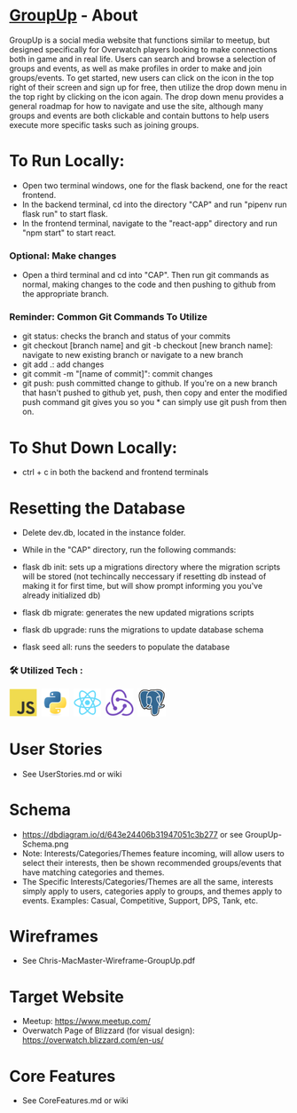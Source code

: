 # [GroupUp](https://groupup-project.onrender.com/) - About
GroupUp is a social media website that functions similar to meetup, but designed specifically for Overwatch players looking to make connections both in game and in real life. Users can search and browse a selection of groups and events, as well as make profiles in order to make and join groups/events. 
To get started, new users can click on the icon in the top right of their screen and sign up for free, then utilize the drop down menu in the top right by clicking on the icon again. The drop down menu provides a general roadmap for how to navigate and use the site, although many groups and events are both clickable and contain buttons to help users execute more specific tasks such as joining groups.

# To Run Locally:
* Open two terminal windows, one for the flask backend, one for the react frontend.
* In the backend terminal, cd into the directory "CAP" and run "pipenv run flask run" to start flask.
* In the frontend terminal, navigate to the "react-app" directory and run "npm start" to start react.

### Optional: Make changes 
* Open a third terminal and cd into "CAP". Then run git commands as normal, making changes to the code and then pushing to github from the appropriate branch.

### Reminder: Common Git Commands To Utilize
* git status: checks the branch and status of your commits 
* git checkout [branch name] and git -b checkout [new branch name]: navigate to new existing branch or navigate to a new branch 
* git add .: add changes
* git commit -m "[name of commit]": commit changes
* git push: push committed change to github. If you're on a new branch that hasn't pushed to github yet, push, then copy and enter the modified push command git gives you so you * can simply use git push from then on.

# To Shut Down Locally:
* ctrl + c in both the backend and frontend terminals

# Resetting the Database
* Delete dev.db, located in the instance folder.
* While in the "CAP" directory, run the following commands:

* flask db init: sets up a migrations directory where the migration scripts will be stored (not techincally neccessary if resetting db instead of making it for first time, but will show prompt informing you you've already initialized db)
* flask db migrate: generates the new updated migrations scripts
* flask db upgrade: runs the migrations to update database schema
* flask seed all: runs the seeders to populate the database

### :hammer_and_wrench: Utilized Tech :
<div>
  <img src="https://github.com/devicons/devicon/blob/master/icons/javascript/javascript-original.svg" title="JavaScript" alt="JavaScript" width="50" height="50"/>&nbsp;
  <img src="https://github.com/devicons/devicon/blob/master/icons/python/python-original.svg" title="Python" alt="Python" width="50" height="50"/>&nbsp;
  <img src="https://github.com/devicons/devicon/blob/master/icons/react/react-original.svg" title="React" alt="React" width="50" height="50"/>&nbsp;
  <img src="https://github.com/devicons/devicon/blob/master/icons/redux/redux-original.svg" title="Redux" alt="Redux " width="50" height="50"/>&nbsp;
  <img src="https://github.com/devicons/devicon/blob/master/icons/postgresql/postgresql-original.svg" title="Postgresql" alt="Postgresql" width="50" height="50"/>&nbsp;
</div>

# User Stories
 * See UserStories.md or wiki

# Schema
* https://dbdiagram.io/d/643e24406b31947051c3b277 or see GroupUp-Schema.png
* Note: Interests/Categories/Themes feature incoming, will allow users to select their interests, then be shown recommended groups/events that have matching categories and themes.
* The Specific Interests/Categories/Themes are all the same, interests simply apply to users, categories apply to groups, and themes apply to events.
Examples: Casual, Competitive, Support, DPS, Tank, etc.

# Wireframes
 * See Chris-MacMaster-Wireframe-GroupUp.pdf 

# Target Website
 * Meetup: https://www.meetup.com/
 * Overwatch Page of Blizzard (for visual design): https://overwatch.blizzard.com/en-us/

# Core Features
 * See CoreFeatures.md or wiki
